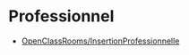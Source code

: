 # Professionnel

* [OpenClassRooms/InsertionProfessionnelle](https://openclassrooms.com/fr/search?page=1&query=&categories=Insertion%20professionnelle&language=fr&type=course)
